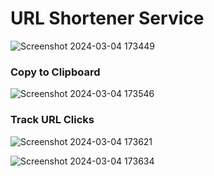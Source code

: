 # URL Shortener Service


![Screenshot 2024-03-04 173449](https://github.com/konarksharma2001/url-shortner/assets/87274294/4d750abc-2f6e-4885-8f1f-3fb6374a79e9)

### Copy to Clipboard
![Screenshot 2024-03-04 173546](https://github.com/konarksharma2001/url-shortner/assets/87274294/2d1d7232-19f4-4bef-955e-b4e88b2e379a)


### Track URL Clicks 

![Screenshot 2024-03-04 173621](https://github.com/konarksharma2001/url-shortner/assets/87274294/e66592f1-4159-4b6f-a59b-23d8a409b70b)

![Screenshot 2024-03-04 173634](https://github.com/konarksharma2001/url-shortner/assets/87274294/db5fb1ed-ef0c-4dbd-9cdc-877c01cc490e)
